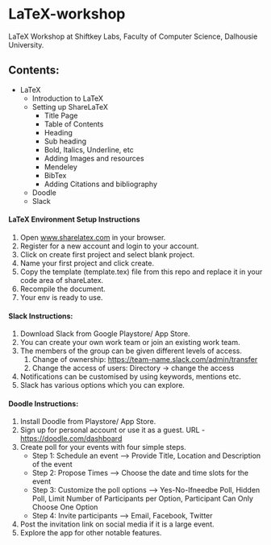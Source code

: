 # LaTeX-workshop
LaTeX Workshop at Shiftkey Labs, Faculty of Computer Science, Dalhousie University. 

## Contents: 
* LaTeX
  * Introduction to LaTeX
  * Setting up ShareLaTeX
    * Title Page
    * Table of Contents
    * Heading
    * Sub heading
    * Bold, Italics, Underline, etc
    * Adding Images and resources
    * Mendeley
    * BibTex
    * Adding Citations and bibliography
   * Doodle
   * Slack
   
#### LaTeX Environment Setup Instructions
1. Open www.sharelatex.com in your browser. 
2. Register for a new account and login to your account. 
3. Click on create first project and select blank project. 
4. Name your first project and click create. 
5. Copy the template (template.tex) file from this repo and replace it in your code area of shareLatex. 
6. Recompile the document. 
7. Your env is ready to use. 



#### Slack Instructions:
1. Download Slack from Google Playstore/ App Store.
2. You can create your own work team or join an existing work team.
3. The members of the group can be given different levels of access. 
    1. Change of ownership:  https://team-name.slack.com/admin/transfer
    2. Change the access of users: Directory -> change the access
4. Notifications can be customised by using keywords, mentions etc.
5. Slack has various options which you can explore.


#### Doodle Instructions:
1. Install Doodle from Playstore/ App Store.
2. Sign up for personal account or use it as a guest.
   URL - https://doodle.com/dashboard
3. Create poll for your events with four simple steps.
   * Step 1: Schedule an event --> Provide Title, Location and Description of the event
   * Step 2: Propose Times --> Choose the date and time slots for the event
   * Step 3: Customize the poll options --> Yes-No-Ifneedbe Poll, Hidden Poll, Limit Number of Participants per Option,
                                          Participant Can Only Choose One Option
   * Step 4: Invite participants --> Email, Facebook, Twitter
4. Post the invitation link on social media if it is a large event.
5. Explore the app for other notable features.
